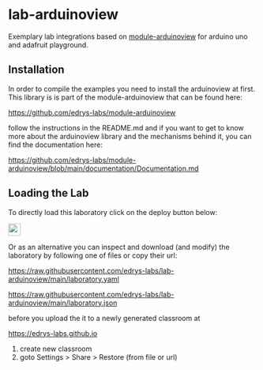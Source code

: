 # lab-arduinoview

Exemplary lab integrations based on [module-arduinoview](https://github.com/edrys-labs/module-arduinoview) for arduino uno and adafruit playground.

## Installation

In order to compile the examples you need to install the arduinoview at first.
This library is is part of the module-arduinoview that can be found here:

https://github.com/edrys-labs/module-arduinoview

follow the instructions in the README.md and if you want to get to know more about the arduinoview library and the mechanisms behind it, you can find the documentation here:

https://github.com/edrys-labs/module-arduinoview/blob/main/documentation/Documentation.md

## Loading the Lab

To directly load this laboratory click on the deploy button below:

[<img src="https://img.shields.io/badge/%F0%9F%9A%80%20-%20Deploy%20Lab%20-%20light?style=plastic" height="25" />](https://edrys-labs.github.io/?/deploy/https://raw.githubusercontent.com/edrys-labs/lab-arduinoview/main/laboratory.yaml)

Or as an alternative you can inspect and download (and modify) the laboratory by following one of files or copy their url:

https://raw.githubusercontent.com/edrys-labs/lab-arduinoview/main/laboratory.yaml

https://raw.githubusercontent.com/edrys-labs/lab-arduinoview/main/laboratory.json

before you upload the it to a newly generated classroom at

https://edrys-labs.github.io

1. create new classroom
2. goto Settings > Share > Restore (from file or url)


